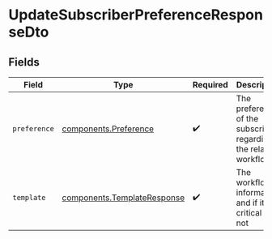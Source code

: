 # UpdateSubscriberPreferenceResponseDto


## Fields

| Field                                                                      | Type                                                                       | Required                                                                   | Description                                                                |
| -------------------------------------------------------------------------- | -------------------------------------------------------------------------- | -------------------------------------------------------------------------- | -------------------------------------------------------------------------- |
| `preference`                                                               | [components.Preference](../../models/components/preference.md)             | :heavy_check_mark:                                                         | The preferences of the subscriber regarding the related workflow           |
| `template`                                                                 | [components.TemplateResponse](../../models/components/templateresponse.md) | :heavy_check_mark:                                                         | The workflow information and if it is critical or not                      |